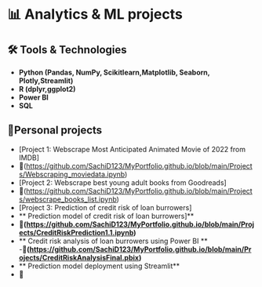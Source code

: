 # 📊 Analytics & ML projects

## 🛠️ Tools & Technologies  
- **Python (Pandas, NumPy, Scikitlearn,Matplotlib, Seaborn, Plotly,Streamlit)**
- **R (dplyr,ggplot2)**
- **Power BI**
- **SQL**

## 📌Personal projects
- [Project 1: Webscrape Most Anticipated Animated Movie of 2022 from IMDB]
- 🔗(https://github.com/SachiD123/MyPortfolio.github.io/blob/main/Projects/Webscraping_moviedata.ipynb)
- [Project 2: Webscrape best young adult books from Goodreads]
- 🔗(https://github.com/SachiD123/MyPortfolio.github.io/blob/main/Projects/webscrape_books_list.ipynb)
- [Project 3: Prediction of credit risk of loan burrowers]
- ** Prediction model of credit risk of loan burrowers]**
- **🔗(https://github.com/SachiD123/MyPortfolio.github.io/blob/main/Projects/CreditRiskPrediction1.1.ipynb)**
- ** Credit risk analysis of loan burrowers using Power BI ** 
-**🔗(https://github.com/SachiD123/MyPortfolio.github.io/blob/main/Projects/CreditRiskAnalysisFinal.pbix)**
- ** Prediction model deployment using Streamlit**
- **🔗**

